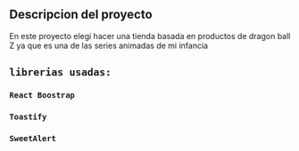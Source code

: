 

## Descripcion del proyecto

En este proyecto elegi hacer una tienda basada en productos de dragon ball Z ya que es una de las series animadas de mi infancia

## `librerias usadas:`

### `React Boostrap`
### `Toastify`
### `SweetAlert`

